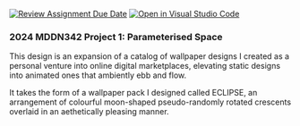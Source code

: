 [![Review Assignment Due Date](https://classroom.github.com/assets/deadline-readme-button-24ddc0f5d75046c5622901739e7c5dd533143b0c8e959d652212380cedb1ea36.svg)](https://classroom.github.com/a/DlFCTo_q)
[![Open in Visual Studio Code](https://classroom.github.com/assets/open-in-vscode-718a45dd9cf7e7f842a935f5ebbe5719a5e09af4491e668f4dbf3b35d5cca122.svg)](https://classroom.github.com/online_ide?assignment_repo_id=14047201&assignment_repo_type=AssignmentRepo)


### 2024 MDDN342 Project 1: Parameterised Space

This design is an expansion of a catalog of wallpaper designs I created as a personal venture into online digital marketplaces, elevating static designs into animated ones that ambiently ebb and flow.

It takes the form of a wallpaper pack I designed called ECLIPSE, an arrangement of colourful moon-shaped pseudo-randomly rotated crescents overlaid in an aethetically pleasing manner.